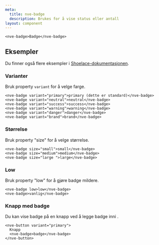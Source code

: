 ```yaml
---
meta:
  title: nve-badge
  description: Brukes for å vise status eller antall
layout: component
---
```


```html:preview
<nve-badge>Badge</nve-badge>
```

## Eksempler

Du finner også flere eksempler i [Shoelace-dokumentasjonen](https://shoelace.style/components/badge).

### Varianter

Bruk property `variant` for å velge farge.

```html:preview
<nve-badge variant="primary">primary (dette er standard)</nve-badge>
<nve-badge variant="neutral">neutral</nve-badge>
<nve-badge variant="success">success</nve-badge>
<nve-badge variant="warning">warning</nve-badge>
<nve-badge variant="danger">danger</nve-badge>
<nve-badge variant="brand">brand</nve-badge>
```

### Størrelse

Bruk property "size" for å velge størrelse.

```html:preview
<nve-badge size="small">small</nve-badge>
<nve-badge size="medium">medium</nve-badge>
<nve-badge size="large ">large</nve-badge>
```

### Low

Bruk property "low" for å gjøre badge mildere.

```html:preview
<nve-badge low>low</nve-badge>
<nve-badge>vanlig</nve-badge>
```

### Knapp med badge

Du kan vise badge på en knapp ved å legge badge inni <nve-button>.

```html:preview
<nve-button variant="primary">
  Knapp
  <nve-badge>badge</nve-badge>
</nve-button>
```
